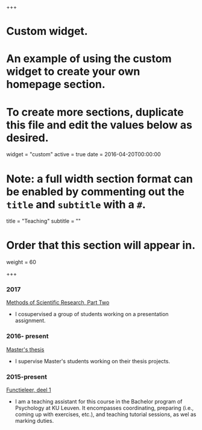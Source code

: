 +++
# Custom widget.
# An example of using the custom widget to create your own homepage section.
# To create more sections, duplicate this file and edit the values below as desired.
widget = "custom"
active = true
date = 2016-04-20T00:00:00

# Note: a full width section format can be enabled by commenting out the `title` and `subtitle` with a `#`.
title = "Teaching"
subtitle = ""

# Order that this section will appear in.
weight = 60

+++
### 2017
[Methods of Scientific Research, Part Two](https://onderwijsaanbod.kuleuven.be/syllabi/e/P0Q02AE.htm)

* I cosupervised a group of students working on a presentation assignment. 
### 2016- present
[Master's thesis](https://onderwijsaanbod.kuleuven.be/syllabi/n/P0P81AN.htm#activetab=doelstellingen_idp1514128)

* I supervise Master's students working on their thesis projects. 
### 2015-present
[Functieleer, deel 1](https://onderwijsaanbod.kuleuven.be/syllabi/n/P0M01AN.htm#)

* I am a teaching assistant for this course in the Bachelor program of Psychology at KU Leuven. It encompasses coordinating, preparing (i.e., coming up with exercises, etc.), and teaching tutorial sessions, as wel as marking duties.
